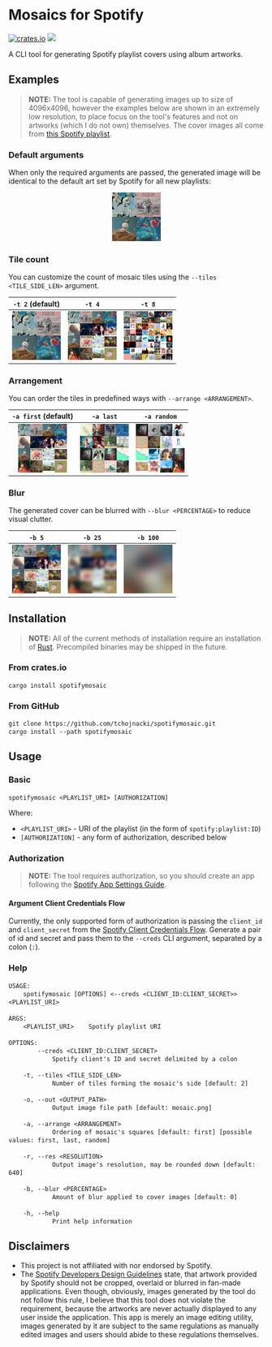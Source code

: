 # Mosaics for Spotify
[![crates.io](https://img.shields.io/crates/v/spotifymosaic)](https://crates.io/crates/spotifymosaic)
[![](https://img.shields.io/crates/l/spotifymosaic)](./LICENSE.md)

A CLI tool for generating Spotify playlist covers using album artworks.

## Examples
> **NOTE:** The tool is capable of generating images up to size of 4096x4096, however the examples below are shown in an extremely low resolution, to place focus on the tool's features and not on artworks (which I do not own) themselves. The cover images all come from [this Spotify playlist](https://open.spotify.com/playlist/37i9dQZF1DXdbRLJPSmnyq).

### Default arguments
When only the required arguments are passed, the generated image will be identical to the default art set by Spotify for all new playlists:
<div align="center">

![](./.github/img/default.png)

</div>

### Tile count
You can customize the count of mosaic tiles using the `--tiles <TILE_SIDE_LEN>` argument.

| `-t 2`  (default)              | `-t 4`                    | `-t 8`                    |
|:------------------------------:|:-------------------------:|:--------------------------:|
| ![](./.github/img/default.png) | ![](./.github/img/t4.png) | ![](./.github/img/t8.png) |

### Arrangement
You can order the tiles in predefined ways with `--arrange <ARRANGEMENT>`.

| `-a first`  (default)        | `-a last`                   | `-a random`                   |
|:----------------------------:|:---------------------------:|:-----------------------------:|
| ![](./.github/img/first.png) | ![](./.github/img/last.png) | ![](./.github/img/random.png) |

### Blur
The generated cover can be blurred with `--blur <PERCENTAGE>` to reduce visual clutter.

| `-b 5`                    | `-b 25`                    | `-b 100`                    |
|:-------------------------:|:--------------------------:|:---------------------------:|
| ![](./.github/img/b5.png) | ![](./.github/img/b25.png) | ![](./.github/img/b100.png) |

## Installation
> **NOTE:** All of the current methods of installation require an installation of [Rust](https://www.rust-lang.org/tools/install). Precompiled binaries may be shipped in the future.

### From crates.io
```
cargo install spotifymosaic
```

### From GitHub
```
git clone https://github.com/tchojnacki/spotifymosaic.git
cargo install --path spotifymosaic
```

## Usage
### Basic
```
spotifymosaic <PLAYLIST_URI> [AUTHORIZATION]
```

Where:
- `<PLAYLIST_URI>` - URI of the playlist (in the form of `spotify:playlist:ID`)
- `[AUTHORIZATION]` - any form of authorization, described below

### Authorization
> **NOTE:** The tool requires authorization, so you should create an app following the [Spotify App Settings Guide](https://developer.spotify.com/documentation/general/guides/authorization/app-settings/).

#### Argument Client Credentials Flow
Currently, the only supported form of authorization is passing the `client_id` and `client_secret` from the [Spotify Client Credentials Flow](https://developer.spotify.com/documentation/general/guides/authorization/client-credentials/). Generate a pair of id and secret and pass them to the `--creds` CLI argument, separated by a colon (`:`).

### Help
```
USAGE:
    spotifymosaic [OPTIONS] <--creds <CLIENT_ID:CLIENT_SECRET>> <PLAYLIST_URI>

ARGS:
    <PLAYLIST_URI>    Spotify playlist URI

OPTIONS:
        --creds <CLIENT_ID:CLIENT_SECRET>
            Spotify client's ID and secret delimited by a colon

    -t, --tiles <TILE_SIDE_LEN>
            Number of tiles forming the mosaic's side [default: 2]

    -o, --out <OUTPUT_PATH>
            Output image file path [default: mosaic.png]

    -a, --arrange <ARRANGEMENT>
            Ordering of mosaic's squares [default: first] [possible values: first, last, random]

    -r, --res <RESOLUTION>
            Output image's resolution, may be rounded down [default: 640]

    -b, --blur <PERCENTAGE>
            Amount of blur applied to cover images [default: 0]

    -h, --help
            Print help information
```

## Disclaimers
- This project is not affiliated with nor endorsed by Spotify.
- The [Spotify Developers Design Guidelines](https://developer.spotify.com/documentation/general/design-and-branding/#using-our-content) state, that artwork provided by Spotify should not be cropped, overlaid or blurred in fan-made applications. Even though, obviously, images generated by the tool do not follow this rule, I believe that this tool does not violate the requirement, because the artworks are never actually displayed to any user inside the application. This app is merely an image editing utility, images generated by it are subject to the same regulations as manually edited images and users should abide to these regulations themselves.
